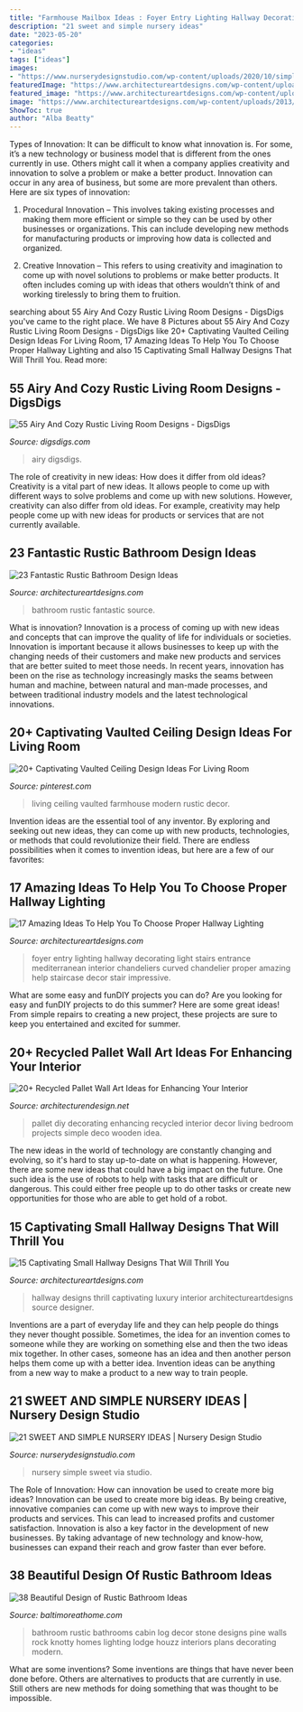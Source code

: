 ```yaml
---
title: "Farmhouse Mailbox Ideas : Foyer Entry Lighting Hallway Decorating Light Stairs Entrance Mediterranean Interior Chandeliers Curved Chandelier Proper Amazing Help Staircase Decor Stair Impressive"
description: "21 sweet and simple nursery ideas"
date: "2023-05-20"
categories:
- "ideas"
tags: ["ideas"]
images:
- "https://www.nurserydesignstudio.com/wp-content/uploads/2020/10/simple-nursery-ideas-3.png"
featuredImage: "https://www.architectureartdesigns.com/wp-content/uploads/2013/09/124.jpg"
featured_image: "https://www.architectureartdesigns.com/wp-content/uploads/2013/09/124.jpg"
image: "https://www.architectureartdesigns.com/wp-content/uploads/2013/09/124.jpg"
ShowToc: true
author: "Alba Beatty"
---
```



Types of Innovation:
It can be difficult to know what innovation is. For some, it’s a new technology or business model that is different from the ones currently in use. Others might call it when a company applies creativity and innovation to solve a problem or make a better product. Innovation can occur in any area of business, but some are more prevalent than others. Here are six types of innovation:
1. Procedural Innovation – This involves taking existing processes and making them more efficient or simple so they can be used by other businesses or organizations. This can include developing new methods for manufacturing products or improving how data is collected and organized.

2. Creative Innovation – This refers to using creativity and imagination to come up with novel solutions to problems or make better products. It often includes coming up with ideas that others wouldn’t think of and working tirelessly to bring them to fruition.

	

		
searching about 55 Airy And Cozy Rustic Living Room Designs - DigsDigs you've came to the right place. We have 8 Pictures about 55 Airy And Cozy Rustic Living Room Designs - DigsDigs like 20+ Captivating Vaulted Ceiling Design Ideas For Living Room, 17 Amazing Ideas To Help You To Choose Proper Hallway Lighting and also 15 Captivating Small Hallway Designs That Will Thrill You. Read more:
		
    
## 55 Airy And Cozy Rustic Living Room Designs - DigsDigs

<img loading=lazy src="https://www.digsdigs.com/photos/airy-and-cozy-rustic-living-room-designs-53-554x740.jpg" onerror="this.onerror=null;this.src='https://tse4.mm.bing.net/th?id=OIP.ZC_zRLiWik_ebMzzxLyA7QHaJ5&amp;pid=15.1';" alt="55 Airy And Cozy Rustic Living Room Designs - DigsDigs">

_Source: digsdigs.com_

>airy digsdigs. 

	

The role of creativity in new ideas: How does it differ from old ideas?
Creativity is a vital part of new ideas. It allows people to come up with different ways to solve problems and come up with new solutions. However, creativity can also differ from old ideas. For example, creativity may help people come up with new ideas for products or services that are not currently available.

    
## 23 Fantastic Rustic Bathroom Design Ideas

<img loading=lazy src="https://www.architectureartdesigns.com/wp-content/uploads/2013/09/124.jpg" onerror="this.onerror=null;this.src='https://tse2.mm.bing.net/th?id=OIP.AlRGu2t_NFIEMUvgPvojfAHaJ4&amp;pid=15.1';" alt="23 Fantastic Rustic Bathroom Design Ideas">

_Source: architectureartdesigns.com_

>bathroom rustic fantastic source. 

	

What is innovation?
Innovation is a process of coming up with new ideas and concepts that can improve the quality of life for individuals or societies. Innovation is important because it allows businesses to keep up with the changing needs of their customers and make new products and services that are better suited to meet those needs. In recent years, innovation has been on the rise as technology increasingly masks the seams between human and machine, between natural and man-made processes, and between traditional industry models and the latest technological innovations.

    
## 20+ Captivating Vaulted Ceiling Design Ideas For Living Room

<img loading=lazy src="https://i.pinimg.com/736x/e1/21/c3/e121c35d683d5479adda42eb83b3c101.jpg" onerror="this.onerror=null;this.src='https://tse1.mm.bing.net/th?id=OIP.VH0pQr38688i3VDb6I5kcQHaKA&amp;pid=15.1';" alt="20+ Captivating Vaulted Ceiling Design Ideas For Living Room">

_Source: pinterest.com_

>living ceiling vaulted farmhouse modern rustic decor. 

	

Invention ideas are the essential tool of any inventor. By exploring and seeking out new ideas, they can come up with new products, technologies, or methods that could revolutionize their field. There are endless possibilities when it comes to invention ideas, but here are a few of our favorites:

    
## 17 Amazing Ideas To Help You To Choose Proper Hallway Lighting

<img loading=lazy src="https://www.architectureartdesigns.com/wp-content/uploads/2016/10/15-40.jpg" onerror="this.onerror=null;this.src='https://tse4.mm.bing.net/th?id=OIP.eHhW2YcNe2hYSQ5p499wugHaJ4&amp;pid=15.1';" alt="17 Amazing Ideas To Help You To Choose Proper Hallway Lighting">

_Source: architectureartdesigns.com_

>foyer entry lighting hallway decorating light stairs entrance mediterranean interior chandeliers curved chandelier proper amazing help staircase decor stair impressive. 

	

What are some easy and funDIY projects you can do?
Are you looking for easy and funDIY projects to do this summer? Here are some great ideas! From simple repairs to creating a new project, these projects are sure to keep you entertained and excited for summer.

    
## 20+ Recycled Pallet Wall Art Ideas For Enhancing Your Interior

<img loading=lazy src="http://cdn.architecturendesign.net/wp-content/uploads/2015/06/AD-Pallet-Wall-Art-9.jpg" onerror="this.onerror=null;this.src='https://tse4.mm.bing.net/th?id=OIP.xZGMJb9Zy_pKMOJAJpu9VgHaLH&amp;pid=15.1';" alt="20+ Recycled Pallet Wall Art Ideas for Enhancing Your Interior">

_Source: architecturendesign.net_

>pallet diy decorating enhancing recycled interior decor living bedroom projects simple deco wooden idea. 

	

The new ideas in the world of technology are constantly changing and evolving, so it's hard to stay up-to-date on what is happening. However, there are some new ideas that could have a big impact on the future. One such idea is the use of robots to help with tasks that are difficult or dangerous. This could either free people up to do other tasks or create new opportunities for those who are able to get hold of a robot.

    
## 15 Captivating Small Hallway Designs That Will Thrill You

<img loading=lazy src="https://www.architectureartdesigns.com/wp-content/uploads/2017/08/10-24-e1502901626730.jpg" onerror="this.onerror=null;this.src='https://tse2.mm.bing.net/th?id=OIP.zb9BFExzL7pvw2VLghJtyAHaI-&amp;pid=15.1';" alt="15 Captivating Small Hallway Designs That Will Thrill You">

_Source: architectureartdesigns.com_

>hallway designs thrill captivating luxury interior architectureartdesigns source designer. 

	

Inventions are a part of everyday life and they can help people do things they never thought possible. Sometimes, the idea for an invention comes to someone while they are working on something else and then the two ideas mix together. In other cases, someone has an idea and then another person helps them come up with a better idea. Invention ideas can be anything from a new way to make a product to a new way to train people.

    
## 21 SWEET AND SIMPLE NURSERY IDEAS | Nursery Design Studio

<img loading=lazy src="https://www.nurserydesignstudio.com/wp-content/uploads/2020/10/simple-nursery-ideas-3.png" onerror="this.onerror=null;this.src='https://tse3.mm.bing.net/th?id=OIP.MtxJvH7qAYkBlm80O3728QHaLH&amp;pid=15.1';" alt="21 SWEET AND SIMPLE NURSERY IDEAS | Nursery Design Studio">

_Source: nurserydesignstudio.com_

>nursery simple sweet via studio. 

	

The Role of Innovation: How can innovation be used to create more big ideas?
Innovation can be used to create more big ideas. By being creative, innovative companies can come up with new ways to improve their products and services. This can lead to increased profits and customer satisfaction. Innovation is also a key factor in the development of new businesses. By taking advantage of new technology and know-how, businesses can expand their reach and grow faster than ever before.

    
## 38 Beautiful Design Of Rustic Bathroom Ideas

<img loading=lazy src="http://www.baltimoreathome.com/wp-content/uploads/2017/08/Rustic-Bathroom-Original-Wardrobe.jpg" onerror="this.onerror=null;this.src='https://tse2.mm.bing.net/th?id=OIP.Eb4m4MuXgn2HdsulWTuSHwHaJ4&amp;pid=15.1';" alt="38 Beautiful Design of Rustic Bathroom Ideas">

_Source: baltimoreathome.com_

>bathroom rustic bathrooms cabin log decor stone designs pine walls rock knotty homes lighting lodge houzz interiors plans decorating modern. 

	

What are some inventions?
Some inventions are things that have never been done before. Others are alternatives to products that are currently in use. Still others are new methods for doing something that was thought to be impossible.

